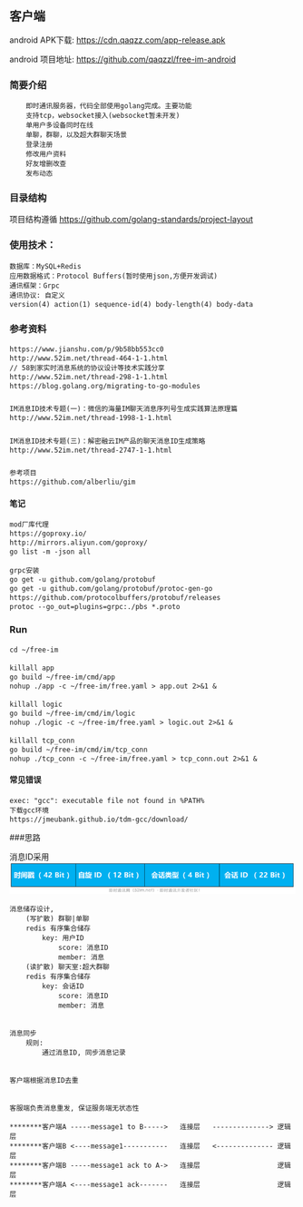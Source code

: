 ## 客户端
android APK下载:  https://cdn.qaqzz.com/app-release.apk
    
android 项目地址:  https://github.com/qaqzzl/free-im-android
### 简要介绍
```
    即时通讯服务器，代码全部使用golang完成。主要功能
    支持tcp，websocket接入(websocket暂未开发)
    单用户多设备同时在线
    单聊，群聊，以及超大群聊天场景
    登录注册
    修改用户资料
    好友增删改查
    发布动态
```

### 目录结构
项目结构遵循 https://github.com/golang-standards/project-layout


### 使用技术：
```cgo
数据库：MySQL+Redis
应用数据格式：Protocol Buffers(暂时使用json,方便开发调试)
通讯框架：Grpc
通讯协议: 自定义
version(4) action(1) sequence-id(4) body-length(4) body-data
```

### 参考资料
    https://www.jianshu.com/p/9b58bb553cc0
    http://www.52im.net/thread-464-1-1.html
    // 58到家实时消息系统的协议设计等技术实践分享
    http://www.52im.net/thread-298-1-1.html
    https://blog.golang.org/migrating-to-go-modules
#####
    IM消息ID技术专题(一)：微信的海量IM聊天消息序列号生成实践算法原理篇
    http://www.52im.net/thread-1998-1-1.html
#####
    IM消息ID技术专题(三)：解密融云IM产品的聊天消息ID生成策略
    http://www.52im.net/thread-2747-1-1.html
#####
    参考项目
    https://github.com/alberliu/gim



#### 笔记
```
mod厂库代理
https://goproxy.io/
http://mirrors.aliyun.com/goproxy/
go list -m -json all

grpc安装
go get -u github.com/golang/protobuf
go get -u github.com/golang/protobuf/protoc-gen-go
https://github.com/protocolbuffers/protobuf/releases
protoc --go_out=plugins=grpc:./pbs *.proto
```

### Run
```text
cd ~/free-im

killall app
go build ~/free-im/cmd/app
nohup ./app -c ~/free-im/free.yaml > app.out 2>&1 &

killall logic
go build ~/free-im/cmd/im/logic
nohup ./logic -c ~/free-im/free.yaml > logic.out 2>&1 &

killall tcp_conn
go build ~/free-im/cmd/im/tcp_conn
nohup ./tcp_conn -c ~/free-im/free.yaml > tcp_conn.out 2>&1 &
```

#### 常见错误
```
exec: "gcc": executable file not found in %PATH%
下载gcc环境
https://jmeubank.github.io/tdm-gcc/download/

```

###思路

消息ID采用
![Image text](docs/message_id.png)
```text
消息储存设计, 
    (写扩散) 群聊|单聊
    redis 有序集合储存
        key: 用户ID
            score: 消息ID
            member: 消息
    (读扩散) 聊天室:超大群聊
    redis 有序集合储存
        key: 会话ID
            score: 消息ID
            member: 消息


消息同步
    规则:
        通过消息ID, 同步消息记录


客户端根据消息ID去重


客服端负责消息重发, 保证服务端无状态性

********客户端A -----message1 to B----->   连接层   --------------> 逻辑层
********客户端B <----message1-----------   连接层   <-------------- 逻辑层
********客户端B -----message1 ack to A->   连接层                   逻辑层
********客户端A <----message1 ack-------   连接层                   逻辑层
```